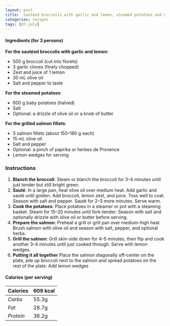 ```yaml
---
layout: post
title:  Sautéed broccolis with garlic and lemon, steamed potatoes and grilled salmon fillets
categories: recipes
tags: [07-july]
---
```


#### Ingredients (for 3 persons)

**For the sautéed broccolis with garlic and lemon**:
- 500 g broccoli (cut into florets)
- 3 garlic cloves (finely chopped)
- Zest and juice of 1 lemon
- 30 mL olive oil
- Salt and pepper to taste

**For the steamed potatoes**:
- 600 g baby potatoes (halved)
- Salt
- Optional: a drizzle of olive oil or a knob of butter

**For the grilled salmon fillets**:
- 3 salmon fillets (about 150–180 g each)
- 15 mL olive oil
- Salt and pepper
- Optional: a pinch of paprika or herbes de Provence
- Lemon wedges for serving

### Instructions

1. **Blanch the broccoli**: Steam or blanch the broccoli for 3–4 minutes until just tender but still bright green.
2. **Sauté**:
In a large pan, heat olive oil over medium heat. Add garlic and sauté until golden. Add broccoli, lemon zest, and juice. Toss well to coat. Season with salt and pepper. Sauté for 2–3 more minutes. Serve warm.
3. **Cook the potatoes**:
Place potatoes in a steamer or pot with a steaming basket. Steam for 15–20 minutes until fork-tender. Season with salt and optionally drizzle with olive oil or butter before serving.
4. **Prepare the salmon**:
Preheat a grill or grill pan over medium-high heat. Brush salmon with olive oil and season with salt, pepper, and optional herbs.
5. **Grill the salmon**:
Grill skin-side down for 4–5 minutes, then flip and cook another 3–4 minutes until just cooked through. Serve with lemon wedges.
6. **Putting it all together**
Place the salmon diagonally off-center on the plate, pile up broccoli next to the salmon and spread potatoes on the rest of the plate. Add lemon wedges

#### Calories (per serving)

| **Calories** | 609 kcal |
| ----------- | ----------- |
| *Carbs* | 55.3g |
| *Fat* | 28.7g |
| *Protein* | 36.2g |
